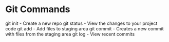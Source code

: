 # Git Commands

git init - Create a new repo
git status - View the changes to your project code
git add - Add files to staging area
git commit - Creates a new commit with files from the staging area
git log - View recent commits